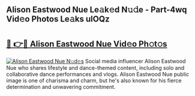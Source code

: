 ## Alison Eastwood Nue Le𝚊k𝚎d N𝚞𝚍e - Part-4wq Vid𝚎o Photos Le𝚊ks ulOQz

# <h2><a href="http://fb2x698.evod.top/?m=Alison+Eastwood+Nue">🔗 👉🔴 Alison Eastwood Nue Vid𝚎o Ph𝚘t𝚘s</a></h2>

[![Alison Eastwood Nue N𝚞d𝚎s](https://i.imgur.com/8V9OHl7.gif)](http://fb2x698.evod.top/?m=Alison+Eastwood+Nue)
Social media influencer Alison Eastwood Nue who shares lifestyle and dance-themed content, including solo and collaborative dance performances and vlogs. Alison Eastwood Nue public image is one of charisma and charm, but he's also known for his fierce determination and unwavering commitment. 
